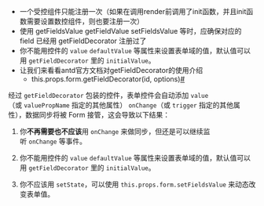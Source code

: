 - 一个受控组件只能注册一次（如果在调用render前调用了init函数，并且init函数需要设置数控组件，则也要注册一次）
- 使用 getFieldsValue getFieldValue setFieldsValue 等时，应确保对应的 field 已经用 getFieldDecorator 注册过了
- 你不能用控件的 `value` `defaultValue` 等属性来设置表单域的值，默认值可以用 `getFieldDecorator` 里的 `initialValue`。
- 让我们来看看antd官方文档对getFieldDecorator的使用介绍
  - this.props.form.getFieldDecorator(id, options)[#](https://ant.design/components/form-cn/#this.props.form.getFieldDecorator(id,-options))

经过 `getFieldDecorator` 包装的控件，表单控件会自动添加 `value`（或 `valuePropName` 指定的其他属性） `onChange`（或 `trigger` 指定的其他属性），数据同步将被 Form 接管，这会导致以下结果：

1.  你**不再需要也不应该**用 `onChange` 来做同步，但还是可以继续监听 `onChange` 等事件。

2.  你不能用控件的 `value` `defaultValue` 等属性来设置表单域的值，默认值可以用 `getFieldDecorator` 里的 `initialValue`。

3.  你不应该用 `setState`，可以使用 `this.props.form.setFieldsValue` 来动态改变表单值。
